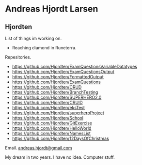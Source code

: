 # Andreas Hjordt Larsen
## Hjordten

List of things im working on.
- Reaching diamond in Runeterra.

Repesitories.
- https://github.com/Hjordten/ExamQuestionsVariableDatatypes
- https://github.com/Hjordten/ExamQuestionsOutput
- https://github.com/Hjordten/FormattedOutput
- https://github.com/Hjordten/ExamQuestions
- https://github.com/Hjordten/CRUD
- https://github.com/Hjordten/BranchTesting
- https://github.com/Hjordten/SUPERHERO2.0
- https://github.com/Hjordten/CRUID
- https://github.com/Hjordten/eksTest
- https://github.com/Hjordten/superheroProject
- https://github.com/Hjordten/School
- https://github.com/Hjordten/GitExercise
- https://github.com/Hjordten/HelloWorld
- https://github.com/Hjordten/NamesList
- https://github.com/Hjordten/12DaysOfChristmas

Email.
andreas.hjordt@gmail.com

My dream in two years.
I have no idea. Computer stuff.
